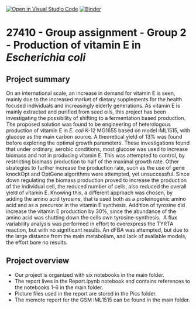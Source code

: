 [![Open in Visual Studio Code](https://classroom.github.com/assets/open-in-vscode-c66648af7eb3fe8bc4f294546bfd86ef473780cde1dea487d3c4ff354943c9ae.svg)](https://classroom.github.com/online_ide?assignment_repo_id=9155981&assignment_repo_type=AssignmentRepo)
[![Binder](https://mybinder.org/badge_logo.svg)](https://mybinder.org/v2/gh/27410/27410-group-assigment-group_2/main)

# 27410 - Group assignment - Group 2 - Production of vitamin E in *Escherichia coli*

## Project summary
On an international scale, an increase in demand for vitamin E is seen, mainly due to the increased market of dietary supplements for the health focused individuals and increasingly elderly generations. As vitamin E is mainly extracted and purified from seed oils, this project has been investigating the possibility of shifting to a fermentation based production. The proposed solution was found to be engineering of heterologous production of vitamin E in *E. coli* K-12 MG1655 based on model iML1515, with glucose as the main carbon source. A theoretical yield of 13% was found before exploring the optimal growth parameters. These investigations found that under ordinary, aerobic conditions, most glucose was used to increase biomass and not in producing vitamin E. This was attempted to control, by restricting biomass production to half of the maximal growth rate. Other strategies to further increase the production rate, such as the use of gene knockOpt and OptGene algorithms were attempted, yet unsuccessful. Since down regulating the biomass production proved to increase the production of the individual cell, the reduced number of cells, also reduced the overall yield of vitamin E. Knowing this, a different approach was chosen, by adding the amino acid tyrosine, that is used both as a proteinogenic amino acid and as a precursor in the vitamin E synthesis. Addition of tyrosine did increase the vitamin E production by 30%, since the abundance of the amino acid was shutting down the cells own tyrosine-synthesis.  A flux variability analysis was performed in effort to overexpress the TYRTA reaction, but with no significant results. An dFBA was attempted, but due to the large distance from the main metabolism, and lack of available models, the effort bore no results.

## Project overview
- Our project is organized with six notebooks in the main folder.
- The report lives in the Report.ipynb notebook and contains references to the notebooks 1-6 in the main folder.
- Picture files used in the report are stored in the Pics folder.
- The memote report for the GSM iML1515 can be found in the main folder.


